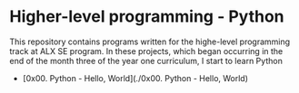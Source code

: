# Higher-level programming - Python

This repository contains programs written for the highe-level programming track at ALX SE program. In these projects, which began occurring in the end of the month three of the year one curriculum, I start to learn Python

- [0x00. Python - Hello, World](./0x00. Python - Hello, World)

